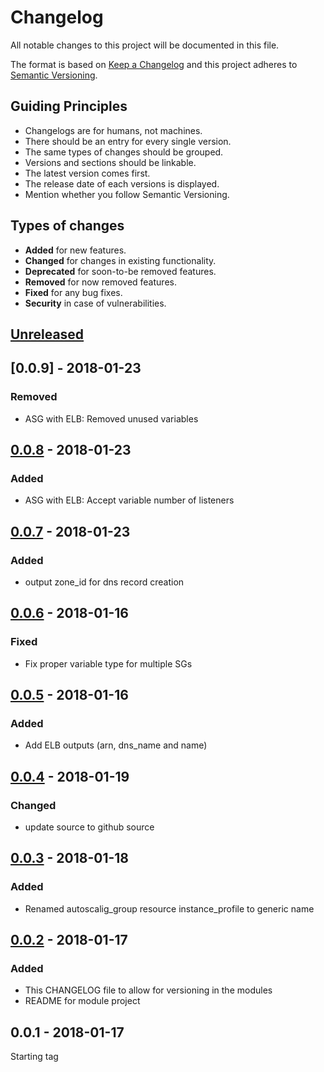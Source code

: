 # Changelog
All notable changes to this project will be documented in this file.

The format is based on [Keep a Changelog](http://keepachangelog.com/en/1.0.0/)
and this project adheres to [Semantic Versioning](http://semver.org/spec/v2.0.0.html).

## Guiding Principles
* Changelogs are for humans, not machines.
* There should be an entry for every single version.
* The same types of changes should be grouped.
* Versions and sections should be linkable.
* The latest version comes first.
* The release date of each versions is displayed.
* Mention whether you follow Semantic Versioning.

## Types of changes
* **Added** for new features.
* **Changed** for changes in existing functionality.
* **Deprecated** for soon-to-be removed features.
* **Removed** for now removed features.
* **Fixed** for any bug fixes.
* **Security** in case of vulnerabilities.

## [Unreleased]

## [0.0.9] - 2018-01-23
### Removed
- ASG with ELB: Removed unused variables

## [0.0.8] - 2018-01-23
### Added
- ASG with ELB: Accept variable number of listeners

## [0.0.7] - 2018-01-23
### Added
- output zone_id for dns record creation

## [0.0.6] - 2018-01-16
### Fixed
- Fix proper variable type for multiple SGs

## [0.0.5] - 2018-01-16
### Added
- Add ELB outputs (arn, dns_name and name)

## [0.0.4] - 2018-01-19
### Changed
- update source to github source

## [0.0.3] - 2018-01-18
### Added
- Renamed autoscalig_group resource instance_profile to generic name

## [0.0.2] - 2018-01-17
### Added
- This CHANGELOG file to allow for versioning in the modules
- README for module project

## 0.0.1 - 2018-01-17
Starting tag

[Unreleased]: https://github.com/albumprinter/payments-tf-modules/compare/v0.0.8...HEAD
[0.0.8]: https://github.com/albumprinter/payments-tf-modules/compare/v0.0.7...v0.0.8
[0.0.7]: https://github.com/albumprinter/payments-tf-modules/compare/v0.0.6...v0.0.7
[0.0.6]: https://github.com/albumprinter/payments-tf-modules/compare/v0.0.5...v0.0.6
[0.0.5]: https://github.com/albumprinter/payments-tf-modules/compare/v0.0.4...v0.0.5
[0.0.4]: https://github.com/albumprinter/payments-tf-modules/compare/v0.0.3...v0.0.4
[0.0.3]: https://github.com/albumprinter/payments-tf-modules/compare/v0.0.2...v0.0.3
[0.0.2]: https://github.com/albumprinter/payments-tf-modules/compare/v0.0.1...v0.0.2